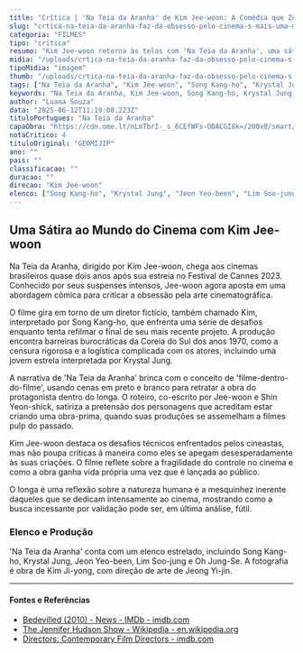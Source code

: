 ```yaml
---
title: "Crítica | 'Na Teia da Aranha' de Kim Jee-woon: A Comédia que Zomba da Obsessão Cinematográfica"
slug: "crtica-na-teia-da-aranha-faz-da-obsesso-pelo-cinema-s-mais-uma-mesquinhez-humana"
categoria: "FILMES"
tipo: "critica"
resumo: "Kim Jee-woon retorna às telas com 'Na Teia da Aranha', uma sátira ao mundo do cinema que desafia a seriedade dos bastidores. Após um hiato, o diretor explora o humor ao retratar a mesquinhez humana na indústria cinematográfica."
midia: "/uploads/crtica-na-teia-da-aranha-faz-da-obsesso-pelo-cinema-s-mais-uma-mesquinhez-humana-thumb.png"
tipoMidia: "imagem"
thumb: "/uploads/crtica-na-teia-da-aranha-faz-da-obsesso-pelo-cinema-s-mais-uma-mesquinhez-humana-thumb.png"
tags: ["Na Teia da Aranha", "Kim Jee-woon", "Song Kang-ho", "Krystal Jung", "Festival de Cannes 2023", "cinema sul-coreano", "comédia", "filme-dentro-do-filme"]
keywords: "Na Teia da Aranha, Kim Jee-woon, Song Kang-ho, Krystal Jung, Festival de Cannes 2023, cinema sul-coreano, comédia, filme-dentro-do-filme"
author: "Luana Souza"
data: "2025-06-12T11:19:08.223Z"
tituloPortugues: "Na Teia da Aranha"
capaObra: "https://cdn.ome.lt/nLmTbrI-_s_6CEfWFs-ODACGI8k=/200x0/smart/extras/capas/na_teia.jpg"
notaCritico: 4
tituloOriginal: "GEOMIJIP"
ano: ""
pais: ""
classificacao: ""
duracao: ""
direcao: "Kim Jee-woon"
elenco: ["Song Kang-ho", "Krystal Jung", "Jeon Yeo-been", "Lim Soo-jung", "Oh Jung-Se"]
---
```


## Uma Sátira ao Mundo do Cinema com Kim Jee-woon

Na Teia da Aranha, dirigido por Kim Jee-woon, chega aos cinemas brasileiros quase dois anos após sua estreia no Festival de Cannes 2023. Conhecido por seus suspenses intensos, Jee-woon agora aposta em uma abordagem cômica para criticar a obsessão pela arte cinematográfica.

O filme gira em torno de um diretor fictício, também chamado Kim, interpretado por Song Kang-ho, que enfrenta uma série de desafios enquanto tenta refilmar o final de seu mais recente projeto. A produção encontra barreiras burocráticas da Coreia do Sul dos anos 1970, como a censura rigorosa e a logística complicada com os atores, incluindo uma jovem estrela interpretada por Krystal Jung.

A narrativa de 'Na Teia da Aranha' brinca com o conceito de 'filme-dentro-do-filme', usando cenas em preto e branco para retratar a obra do protagonista dentro do longa. O roteiro, co-escrito por Jee-woon e Shin Yeon-shick, satiriza a pretensão dos personagens que acreditam estar criando uma obra-prima, quando suas produções se assemelham a filmes pulp do passado.

Kim Jee-woon destaca os desafios técnicos enfrentados pelos cineastas, mas não poupa críticas à maneira como eles se apegam desesperadamente às suas criações. O filme reflete sobre a fragilidade do controle no cinema e como a obra ganha vida própria uma vez que é lançada ao público.

O longa é uma reflexão sobre a natureza humana e a mesquinhez inerente daqueles que se dedicam intensamente ao cinema, mostrando como a busca incessante por validação pode ser, em última análise, fútil.

### Elenco e Produção

'Na Teia da Aranha' conta com um elenco estrelado, incluindo Song Kang-ho, Krystal Jung, Jeon Yeo-been, Lim Soo-jung e Oh Jung-Se. A fotografia é obra de Kim Ji-yong, com direção de arte de Jeong Yi-jin.



---

#### Fontes e Referências

- [Bedevilled (2010) - News - IMDb - imdb.com](https://www.imdb.com/title/tt1646959/news/)
- [The Jennifer Hudson Show - Wikipedia - en.wikipedia.org](https://en.wikipedia.org/wiki/The_Jennifer_Hudson_Show)
- [Directors: Contemporary Film Directors - imdb.com](https://www.imdb.com/list/ls066677597/)